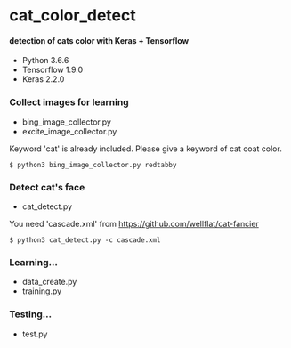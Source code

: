 # cat_color_detect
#### detection of cats color with Keras + Tensorflow
- Python 3.6.6
- Tensorflow 1.9.0
- Keras 2.2.0

### Collect images for learning

- bing_image_collector.py
- excite_image_collector.py

Keyword 'cat' is already included. Please give a keyword of cat coat color.

`$ python3 bing_image_collector.py redtabby`

### Detect cat's face

- cat_detect.py

You need 'cascade.xml' from https://github.com/wellflat/cat-fancier

`$ python3 cat_detect.py -c cascade.xml`

### Learning...

- data_create.py
- training.py

### Testing...

- test.py
